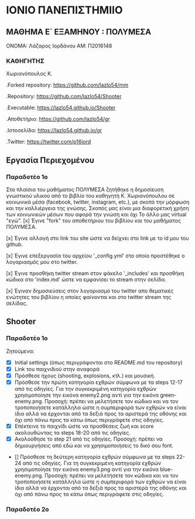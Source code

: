 # ΙΟΝΙΟ ΠΑΝΕΠΙΣΤΗΜΙΙΟ
## ΜΑΘΗΜΑ Ε΄ ΕΞΑΜΗΝΟΥ : ΠΟΛΥΜΕΣΑ
ΟΝΟΜΑ: Λάζαρος Ιορδάνου 
ΑΜ: Π2016148
  ### ΚΑΘΗΓΗΤΗΣ
 Χωριανόπουλος Κ.
 
 .Forked repository: https://github.com/lazlo54/mm
 
 .Repository: https://github.com/lazlo54/Shooter
 
 .Executable: https://lazlo54.github.io/Shooter
 
 .Αποθετήριο: https://github.com/lazlo54/gr
 
 .Ιστοσελίδα: https://lazlo54.github.io/gr
 
 .Twitter: https://twitter.com/p16iord
  
  ## Εργασία Περιεχομένου
### Παραδοτέο 1ο
 Στα πλαίσια του μαθήματος ΠΟΛΥΜΕΣΑ ζητήθηκε η δημοσίευση γνωστικού υλικού από το βιβλίο του καθηγητή Κ. Χωριανόπουλου
σε κοινωνικά μέσα (facebook, twitter, instagram, etc.), με σκοπό την μόρφωση και την καλλιέργεια της γνώσης. Σκοπός
μας είναι μια διαφορετική χρήση των κοινωνικών μέσων που αφορά την γνώση και όχι Το άλλο μας virtual "εγώ".
  [x] Έγινε "fork" του αποθετήριου του βιβλίου και του μαθήματος ΠΟΛΥΜΕΣΑ.
 
 [x] Έγινε αλλαγή στο link του site ώστε να δείχνει στο link με το id μου του github.
 
 [x] Έγινε επεξεργασία του αρχείου '_config.yml' στο οποίο προστέθηκε ο λογαριασμός μου στο twitter.
 
 [x] Έγινε προσθήκη twitter stream στον φάκελο '_includes' και προσθήκη κώδικα στο 'index.md' ώστε 
    να εμφανίσει το stream στην σελίδα.
    
[x] Έγιναν δημοσιεύσεις στον λογαριασμό του twitter απο θεματικές ενώτητες του βιβλίου η οποίες φαίνονται 
    και στο twitter stream της σελίδας.
    
   ## Shooter
 ### Παραδοτέο 1o
 
 Ζητούμενα:
  - [x] Initial settings (όπως περιγράφονται στο README.md του repository)
  - [x] Link του παιχνιδιού στην αναφορά
  - [x] Πρόσθεσε ήχους (shooting, explosions, κτλ.) και μουσική.
  - [x] Πρόσθεσε την πρώτη κατηγορία εχθρών σύμφωνα με τα steps 12-17 από τις οδηγίες. Για την συγκεκριμένη κατηγορία εχθρών χρησιμοποίησε την εικόνα enemy2.png αντί για την εικόνα green-enemy.png. Προσοχή: πρέπει να μελετήσετε τον κώδικα και να τον τροποποιήσετε κατάλληλα ώστε η συμπεριφορά των εχθρών να είναι ίδια αλλά να έρχονται από τα δεξιά προς τα αριστερά της οθόνης και όχι από πάνω προς τα κάτω όπως περιγράφετε στις οδηγίες.
  - [x] Επέκτεινε το παιχνίδι ώστε να προσθέσεις ζωή και score ακολουθώντας τα steps 18-20 από τις οδηγίες.
  - [x] Ακολούθησε το step 21 από τις οδηγίες. Προσοχή: πρέπει να δημιουργήσεις από εδώ και να χρησιμοποιήσεις το δικό σου font.
  - [] Πρόσθεσε τη δεύτερη κατηγορία εχθρών σύμφωνα με τα steps 22-24 από τις οδηγίες. Για τη συγκεκριμένη κατηγορία εχθρών χρησιμοποίησε την εικόνα enemy3.png αντί για την εικόνα blue-enemy.png. Προσοχή: πρέπει να μελετήσετε τον κώδικα και να τον τροποποιήσετε κατάλληλα ώστε η συμπεριφορά των εχθρών να είναι ίδια αλλά να έρχονται από τα δεξιά προς τα αριστερά της οθόνης και όχι από πάνω προς τα κάτω όπως περιγράφετε στις οδηγίες.
 
### Παραδοτέο 2o
